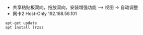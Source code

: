 
* 共享粘贴板双向，拖放双向，安装增强功能  -->  视图 -> 自动调整
* 网卡2 Host-Only    192.168.56.101




`apt-get update`  
`apt install lrzsz`  